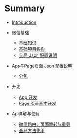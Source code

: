 # Summary

* [Introduction](README.md)

* 微信基础
    * [基础知识](./0.wx-basic/0.0.basic.md)
    * [基础项目结构](./0.wx-basic/0.1.structure.md)
    * [全局 Json 配置说明](./0.wx-basic/0.2.json-config.md)
    
* App与Page页面 Json 配置说明
    * [分包](./1.app-page-json/1.0.subpackages.md)
    
* 开发
    * [App 开发](./2.dev/2.0.app.md)
    * [Page 页面基本开发](./2.dev/2.1.page-basic.md)
    
* Api详解与使用
    * [微信路由、页面跳转与重载](3.api/3.0.wx-route-page-jump.md)
    * [全局方法使用](3.api/3.99.global-method.md)
